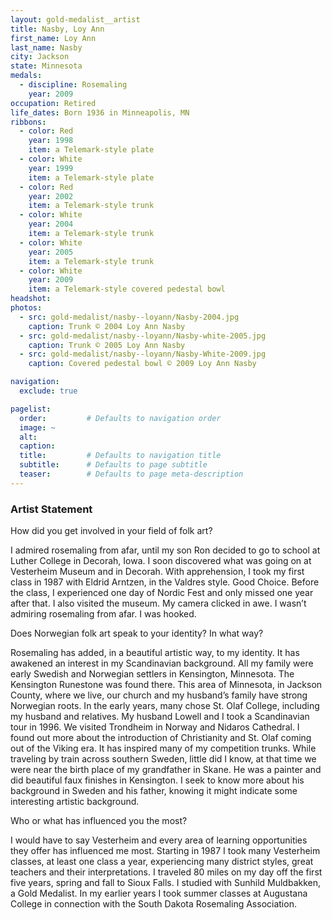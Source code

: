 ```yaml
---
layout: gold-medalist__artist
title: Nasby, Loy Ann
first_name: Loy Ann
last_name: Nasby
city: Jackson
state: Minnesota
medals: 
  - discipline: Rosemaling
    year: 2009
occupation: Retired
life_dates: Born 1936 in Minneapolis, MN
ribbons:
  - color: Red
    year: 1998
    item: a Telemark-style plate
  - color: White
    year: 1999
    item: a Telemark-style plate
  - color: Red
    year: 2002
    item: a Telemark-style trunk
  - color: White 
    year: 2004
    item: a Telemark-style trunk
  - color: White
    year: 2005
    item: a Telemark-style trunk
  - color: White
    year: 2009
    item: a Telemark-style covered pedestal bowl
headshot:
photos:
  - src: gold-medalist/nasby--loyann/Nasby-2004.jpg
    caption: Trunk © 2004 Loy Ann Nasby
  - src: gold-medalist/nasby--loyann/Nasby-white-2005.jpg
    caption: Trunk © 2005 Loy Ann Nasby
  - src: gold-medalist/nasby--loyann/Nasby-White-2009.jpg
    caption: Covered pedestal bowl © 2009 Loy Ann Nasby

navigation:
  exclude: true

pagelist:
  order:         # Defaults to navigation order  
  image: ~
  alt:
  caption:
  title:         # Defaults to navigation title
  subtitle:      # Defaults to page subtitle
  teaser:        # Defaults to page meta-description  
---
```

### Artist Statement

How did you get involved in your field of folk art?
 
I admired rosemaling from afar, until my son Ron decided to go to school at Luther College in Decorah, Iowa. I soon discovered what was going on at Vesterheim Museum and in Decorah. 
With apprehension, I took my first class in 1987 with Eldrid Arntzen, in the Valdres style. Good Choice. Before the class, I experienced one day of Nordic Fest and only missed one year after that. I also visited the museum. My camera clicked in awe. I wasn’t admiring rosemaling from afar. I was hooked. 

Does Norwegian folk art speak to your identity? In what way? 

Rosemaling has added, in a beautiful artistic way, to my identity. It has awakened an interest in my Scandinavian background. All my family were early Swedish and Norwegian settlers in Kensington, Minnesota. The Kensington Runestone was found there. This area of Minnesota, in Jackson County, where we live, our church and my husband’s family have strong Norwegian roots. In the early years, many chose St. Olaf College, including my husband and relatives. My husband Lowell and I took a Scandinavian tour in 1996. We visited Trondheim in Norway and Nidaros Cathedral. I found out more about the introduction of Christianity and St. Olaf coming out of the Viking era. It has inspired many of my competition trunks. While traveling by train across southern Sweden, little did I know, at that time we were near the birth place of my grandfather in Skane. He was a painter and did beautiful faux finishes in Kensington. I seek to know more about his background in Sweden and his father, knowing it might indicate some interesting artistic background.

Who or what has influenced you the most?

I would have to say Vesterheim and every area of learning opportunities they offer has influenced me most. Starting in 1987 I took many Vesterheim classes, at least one class a year, experiencing many district styles, great teachers and their interpretations. I traveled 80 miles on my day off the first five years, spring and fall to Sioux Falls. I studied with Sunhild Muldbakken, a Gold Medalist. In my earlier years I took summer classes at Augustana College in connection with the South Dakota Rosemaling Association. 